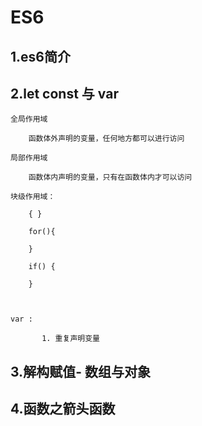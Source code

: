 # ES6 
## 1.es6简介

## 2.let const 与 var

    全局作用域
        
        函数体外声明的变量，任何地方都可以进行访问
        
    局部作用域
    
        函数体内声明的变量，只有在函数体内才可以访问
        
    块级作用域：
        
        { }
        
        for(){
        
        }
        
        if() {
        
        }
        
           
           
    var :
    
           1. 重复声明变量       

## 3.解构赋值- 数组与对象

## 4.函数之箭头函数